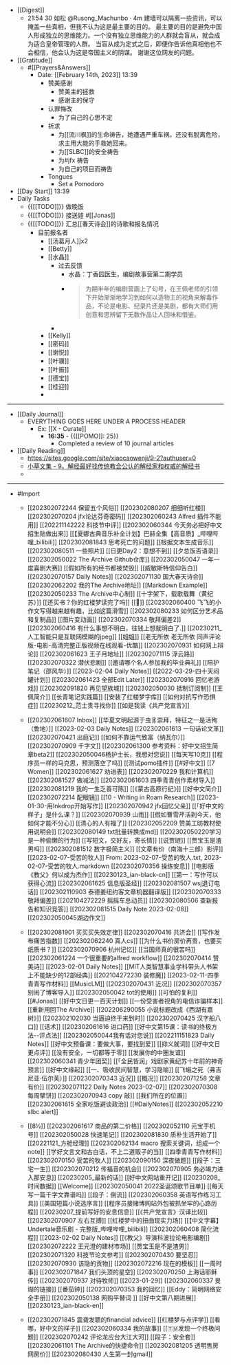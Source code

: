 - [[Digest]]
    - 21:54 30 如松
@Rusong_Machunbo
·
4m
建墙可以隔离一些资讯，可以掩盖一些真相，但我不认为这是最主要的目的。
最主要的目的是避免中国人形成独立的思维能力。一个没有独立思维能力的人群就会盲从，就会成为适合皇帝管理的人群。
当盲从成为定式之后，即便你告诉他真相他也不会相信，他会认为这是帝国主义的阴谋。
谢谢这位网友的问题。
- [[Gratitude]]
    - #[[Prayers&Answers]]
        - Date: [[February 14th, 2023]] 13:39
            - 赞美感谢
                - 赞美主的拯救
                - 感谢主的保守
            - 认罪悔改
                - 为了自己的心思不定
            - 祈求
                - 为[[流川枫]]的生命祷告，她遭遇严重车祸，还没有脱离危险，求主用大能的手救她回来。
                - 为[[SLBC]]的安全祷告
                - 为#jfx 祷告
                - 为自己的项目而祷告
            - Tongues
                - Set a Pomodoro
- [[Day Start]] 13:39
- Daily Tasks
    - {{[[TODO]]}} 做晚饭
    - {{[[TODO]]}} 接送娃 #[[Jonas]]
    - {{[[TODO]]}} 汇总[[春天诗会]]的诗歌和报名情况
        - 目前报名者
            - [[汤葛月人]]x2
            - [[Betty]]
            - [[水晶]]
                - 过去反馈
                    - 水晶：丁香园医生，编剧故事营第二期学员
                    - > 为期半年的编剧营画上了句号，在王佩老师的引领下开始渐渐地学习到如何以造物主的视角来解毒作品，不论是电影、纪录片还是美剧，都有大师们用创意和思辨留下无数作品让人回味和借鉴。
                - 
            - [[Kelly]]
            - [[密码]]
            - [[谢悦]]
            - [[叶骥]]
            - [[叶振]]
            - [[德宝]]
            - [[桂迎]]
            - 
- ---
- [[Daily Journal]] 
    - EVERYTHING GOES HERE UNDER A PROCESS HEADER
        - Ex: [[X - Curate]]
            - **16:35** - {{[[POMO]]: 25}}
                -  Completed a review of 10 journal articles
- [[Daily Reading]]
    - https://sites.google.com/site/xiaocaowenji/9-2?authuser=0
    - [小草文集 - 9。解经最好找传统教会公认的解经家和权威的解经书](https://sites.google.com/site/xiaocaowenji/9-2?authuser=0)
    - 
- ---
- #Import
    - [[202302072244 保留五个风俗]]
[[202302080207 细细听红楼]]
[[202302070204  jfx论达芬奇密码]]
[[202302060243 Alfred 插件不能用]]
[[202211142222 科技节中评]]
[[202302060344 今天务必把好中文招生贴做出来]]
[[【夏娜古典音乐补全计划】巴赫全集【高音质】_哔哩哔哩_bilibili]]
[[202302081843 思考死亡的问题]]
[[根据文本生成音乐]]
[[202302080511 一些照片]]
[[日更Day2：意想不到]]
[[夕总饭否语录]]
[[202302050022 The Archive Github仓库]]
[[202302050047 一年一度喜剧大赛]]
[[假如所有的经书都被焚毁]]
[[威敏斯特信仰告白]]
[[202302070157  Daily Notes]]
[[202302071130  国大春天诗会]]
[[202302062202 我的The Archive地址]]
[[Markdown Example]]
[[202302050233 The Archive中心制]]
[[十字架下，载歌载舞（黄纪苏）]]
[[还买书？你的红楼梦读完了吗]]
[[🧠]]
[[202302060400 飞飞的小作文写得越来越有趣，比如这篇滑雪]]
[[202302080233 如何区分艺术品和复制品]]
[[图片变动画]]
[[202302070334 敬拜偏差2]]
[[202302060416 有什么事想不明白，往钱上想就明白了.]]
[[20230211_人工智能只是互联网模糊的jpeg]]
[[姐姐]]
[[老无所依 老无所依 同声评论版-电影-高清完整正版视频在线观看-优酷]]
[[202302070931 如何网上辩论]]
[[202302061623 王子月地址]]
[[202302071115 浮云路]]
[[202302070322 潜伏悲剧]]
[[邀请哪个名人参加我的毕业典礼]]
[[陪护笔记（邵风华）]]
[[2023-02-04 Daily Notes]]
[[2022-03-29-四十天闷罐计划]]
[[202302061423 全部Edit Later]]
[[202302070916 回忆老游戏]]
[[202302091820 再见望族城]]
[[202302050030 抵制订阅制]]
[[王佩简介]]
[[长青笔记实践篇]]
[[安装了红楼梦字库]]
[[如何对抗写作恐惧症]]
[[20230212_范士贵寻找你]]
[[如是我读《共产党宣言》]]

    - [[202302061607 Inbox]]
[[华夏文明起源于虫豸崇拜，特征之一是活殉（鲁地）]]
[[2023-02-03 Daily Notes]]
[[202302061613 一句话论文革]]
[[202302070421 出庭记]]
[[如何不靠运气致富（纳瓦尔）]]
[[202302070909 千字文]]
[[202302061300 参考资料：好中文招生简章beta2]]
[[202302050046杨护士长，我想对您说]]
[[每天写10克]]
[[程序员一样的马克思，预测落空了吗]]
[[测试pomo插件]]
[[#好中文]]
[[7 Women]]
[[202302061627 劝进表]]
[[202302070229  我和计算机]]
[[202302081527 做减法]]
[[202302061603 四季青青创作素材导入]]
[[202302081219 我的一生乏善可陈]]
[[《蒙古高原行纪》]]
[[好中文简介]]
[[202302072214 配眼镜]]
[[10 - Writing in Roam Research]]
[[2023-01-30-用Inkdrop开始写作]]
[[202302070942 jfx回忆父亲]]
[[「好中文的样子」是什么课？]]
[[202302070939 山雨]]
[[假如曹雪芹活到今天，他如何才能不分心]]
[[清心的人有福了]]
[[202302052209 赞美工昉教材使用说明会]]
[[202302080149 txt批量转换成md]]
[[202302050220学习是一种偷懒的行为]]
[[写短文，交好友，寄长情]]
[[说贾琏]]
[[贾宝玉是渣男吗]]
[[202302081512 数字极简主义]]
[[文章有价（南海十三郎）影评]]
[[2023-02-07-受苦的牧人]] From: 2023-02-07-受苦的牧人.txt, 2023-02-07-受苦的牧人.markdown
[[202302070356 操练安息]]
[[电影版《教父》何以成为杰作]]
[[20230123_ian-black-cn]]
[[第一：写作可以获得心流]]
[[202302061625 信息版圣经]]
[[202302081507 wsj退订电话]]
[[202302110903 泰德姜纽约客文章机器翻译版]]
[[202302070333 敬拜偏差]]
[[202104272229 摇摇车总动员]]
[[202302080506 查新报告和知识竞答]]
[[202302081515 Daily Note 2023-02-08]]
[[202302050045湖边作文]]

    - [[202302081901 买买买失效定律]]
[[202302070416 共济会]]
[[写作发布痛苦指数]]
[[202302062240 真人cs]]
[[为什么书价房价再贵，也要买纸质书？]]
[[202302070906 杭州记忆]]
[[当国师真的很苦吗]]
[[202302061224 一个很重要的alfred workflow]]
[[202302070414 赞美诗]]
[[2023-02-01 Daily Notes]]
[[MIT人类智慧事业学科带头人书架上不能缺少的12部经典]]
[[202104272230 装修魔]]
[[2023-02-11-四季青青写作材料]]
[[MusicLM]]
[[202302070431 近况]]
[[202302070357 别闹了博客导入]]
[[202302050042 tot的使用]]
[[可怕的复利]]
[[#Jonas]]
[[好中文日更一百天计划]]
[[一份受害者视角的电信诈骗样本]]
[[重新用回The Archive]]
[[202206290055 小说标题改成《西湖有嘉树》]]
[[202302102030 当逼迫终于来到时]]
[[202302070425 汉字船八口]]
[[话术]]
[[202302061616 进口药]]
[[好中文第15课：读书的终极方法--评点法]]
[[202302050044我有话对您说]]
[[202211151823 Daily Notes]]
[[好中文预备课：要做大事，要找到爱]]
[[抑义就词]]
[[好中文日更点评]]
[[没有安全，一切都等于零]]
[[发展你的中圈友谊]]
[[202302060341 青少年团契]]
[[「全民皆润」戏剧家黄纪苏十年前的神奇预言]]
[[好中文缘起]]
[[一、吸收民间智慧，学习隐喻]]
[[飞蛾之死（弗吉尼亚·伍尔芙）]]
[[202302070343 近况]]
[[概况]]
[[202302071258  文章有价]]
[[202302071122  Daily Notes 2023-02-07]]
[[202302070308 每周擘饼]]
[[202302070943 copy 敲]]
[[我们所在的位置]]
[[202302061615 全家吃饭避谈政治]]
[[#DailyNotes]]
[[202302052210 slbc alert]]

    - [[8½]]
[[202302061617 商品的第二价格]]
[[202302052110 元宝手机号]]
[[202302050028 快速笔记]]
[[202302081830 质朴生活开始了]]
[[20221121_方舱经理]]
[[202302062134 macro 搜索关键词，组成一个note]]
[[学好文言文和古白话，不上二道贩子的当]]
[[四季青青写作材料]]
[[202302070150  受苦的牧人]]
[[202302090150 深夜做题]]
[[段子：三宅一生]]
[[202302070212  传福音的机会]]
[[202302070905 务必竭力进入那安息]]
[[20230205_最新的话]]
[[好中文网站重开记]]
[[20230208_时间数据]]
[[Welcome]]
[[202302050041 2022圣诞颂歌节目单]]
[[每天写一篇千字文靠谱吗]]
[[段子：倒流]]
[[202302060358 英语写作练习工具]]
[[美国短篇小说选序言]]
[[程序员接赌博网站外包被抓坐牢的心路历程]]
[[20230207_提前写好的安息信息]]
[[《共产党宣言》汉译比较]]
[[202302070907 左右互搏]]
[[红楼梦中的扭曲现实力场]]
[[【中文字幕】Undertale音乐剧 - 完整版_哔哩哔哩_bilibili]]
[[202302060408 简化流程]]
[[2023-02-02 Daily Notes]]
[[《教父》导演科波拉论电影编剧]]
[[202302072222 王元澄的建材市场]]
[[贾宝玉是不是渣男]]
[[202302071320  科技节论文参考]]
[[202302070430 要坚忍]]
[[202302070930 该隐的贡物]]
[[202302072216 现在的模板]]
[[一周时事]]
[[202302071847  我们头顶的星空]]
[[202302070250  上海话耶稣传]]
[[202302070937 对待牧师]]
[[2023-01-29]]
[[202302060337 旻瑚的链接]]
[[番茄钟]]
[[202302070353 我的回忆]]
[[Eddy：简明网络安全手册]]
[[202302050138 网购平替词 ]]
[[好中文第八期进展]]
[[20230123_ian-black-en]]

    - [[202302071845  震聋发聩的financial advice]]
[[红楼梦与点评学]]
[[看哪，好中文的样子]]
[[202302060334 我的故事]]
[[🇹🇲发现一个终极问题]]
[[202302070242  评论龙应台大江大河]]
[[段子：安全套]]
[[202302061101 The Archive的快捷命令]]
[[202302081205 透明售房网房价]]
[[202302080430 人生第一封gmail]]

